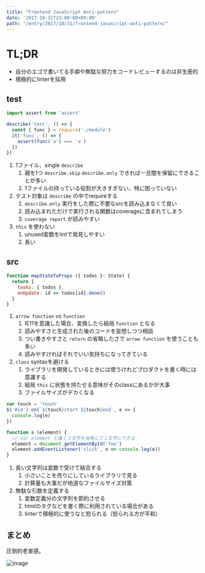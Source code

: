 ```yaml
---
title: "Frontend JavaScript Anti-pattern"
date: '2017-10-31T23:00:00+09:00'
path: "/entry/2017/10/31/frontend-javascript-anti-pattern/"
---
```

# TL;DR

- 自分のエゴで書いてる手癖や無駄な努力をコードレビューするのは非生産的
- 積極的にlinterを採用

## test

```js
import assert from 'assert'

describe('test', () => {
  const { func } = require('./module')
  it('func', () => {
    assert(func('a') === 'a')
  })
})
```

1. 1ファイル、single `describe`
    1. 親を1つ `describe.skip` `describe.only` できれば一旦闇を保留にできることが多い
    1. 1ファイルの持っている役割が大きすぎない、特に困っていない
1. テスト対象は `describe` の中でrequireする
    1. `describe.only` 実行をした際に不要なsrcを読み込まなくて良い
    1. 読み込まれただけで実行される関数はcoverageに含まれてしまう
    1. `coverage report` が読みやすい
1. `this` を使わない
    1. unused変数をlintで発見しやすい
    1. 長い

## src

```js
function mapStateToProps ({ todos }: State) {
  return {
    tasks: { todos },
    onUpdate: id => todos[id].done()
  }
}
```

1. `arrow function` vs `function`
    1. IE11を意識した場合、変換したら結局 `function` となる
    1. 読みやすさと生成された後のコードを妄想しつつ相談
    1. つい書きやすさと `return` の省略したさで `arrow function` を使うことも多い
    1. 読みやすければそれでいい気持ちになってきている
1. `class` syntaxを避ける
    1. ライブラリを開発しているときには使うけれどプロダクトを書く時には意識する
    1. 結局 `this` に状態を持たせる意味がそのclassにあるかが大事
    1. ファイルサイズがデカくなる

```js
var touch = 'touch'
$('#id').on(`${touch}start ${touch}end`, e => {
  console.log(e)
})

function a (element) {
  // var element と書く３文字を省略して１文字にできる
  element = document.getElementById('foo')
  element.addEventListener('click', e => console.log(e))
}
```

1. 長い文字列は変数で受けて結合する
    1. 小さいことを売りにしているライブラリで見る
    1. 計算量も大事だが地道なファイルサイズ対策
1. 無駄な引数を定義する
    1. 変数定義分の文字列を節約させる
    1. htmlのタグなどを書く際に利用されている場合がある
    1. linterで積極的に使うなと怒られる（怒られる方が平和）

## まとめ

圧倒的老害感。

![image](http://4.bp.blogspot.com/-foiW8aYeL6s/VzZu-o6sxnI/AAAAAAAA6oQ/LHXzT0WsAX8LtB_U-msHk572kC_rY3VawCLcB/s800/mental_health_man.png)
